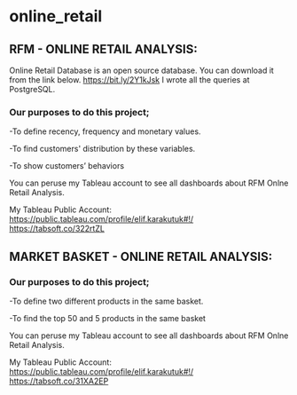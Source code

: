 # online_retail

## RFM - ONLINE RETAIL ANALYSIS:

Online Retail Database is an open source database. You can download it from the link below.
https://bit.ly/2Y1kJsk 
I wrote all the queries at PostgreSQL. 
 
### Our purposes to do this project; 
-To define recency, frequency and monetary values. 

-To find customers' distribution by these variables. 

-To show customers’ behaviors 

You can peruse my Tableau account to see all dashboards about RFM Onlne Retail Analysis.

My Tableau Public Account: https://public.tableau.com/profile/elif.karakutuk#!/
                           https://tabsoft.co/322rtZL
                           
                           
## MARKET BASKET - ONLINE RETAIL ANALYSIS:

### Our purposes to do this project; 
-To define two different products in the same basket.

-To find the top 50  and 5 products in the same basket

You can peruse my Tableau account to see all dashboards about RFM Onlne Retail Analysis.

My Tableau Public Account: https://public.tableau.com/profile/elif.karakutuk#!/
                           https://tabsoft.co/31XA2EP



